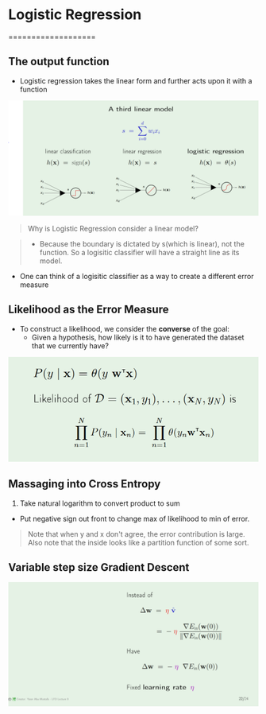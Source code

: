# Logistic Regression
===================




## The output function
* Logistic regression takes the linear form and further acts upon it with a function

![log reg](log-reg.PNG)

> Why is Logistic Regression consider a linear model?

> * Because the boundary is dictated by s(which is linear), not the function. So a logisitic classifier will have a straight line as its model.
* One can think of a logisitic classifier as a way to create a different error measure 



## Likelihood as the Error Measure
* To construct a likelihood, we consider the **converse** of the goal:
	* Given a hypothesis, how likely is it to have generated the dataset that we currently have?

![likelihood](likelihood.PNG)

## Massaging into Cross Entropy
1. Take natural logarithm to convert product to sum
* Put negative sign out front to change max of likelihood to min of error.

> Note that when y and x don't agree, the error contribution is large. 
> Also note that the inside looks like a partition function of some sort.

## Variable step size Gradient Descent

![learning rate](learning-rate.PNG)


